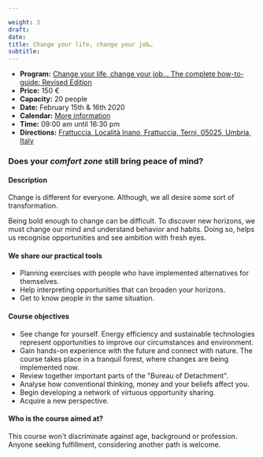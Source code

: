 ```yaml
---

weight: 3
draft:
date:
title: Change your life, change your job…
subtitle:
---
```


- **Program:** [Change your life, change your job&hellip; The complete how-to-guide: Revised Edition](https://www.per.umbria.it/wp-content/uploads/2019/08/Programma-corso-CVL_per_sito.docx)<!--(.Docx in Italiano)-->
- **Price:** 150 €
- **Capacity:** 20 people
- **Date:** February 15th & 16th 2020
- **Calendar:** [More information](https://www.per.umbria.it/i-nostri-corsi/)
- **Time:** 09:00 am until 16:30 pm
- **Directions:** [Frattuccia, Località Inano, Frattuccia, Terni, 05025, Umbria, Italy](https://www.google.com/maps/dir/current+location/Per+-+Il+Parco+Dell'Energia+Rinnovabile,+Localita'+Inano+-+Frattuccia,+05025+Collicello,+Italy)

### Does your _comfort zone_ still bring peace of mind?
#### Description

Change is different for everyone. Although, we all desire some sort of transformation.

<!--#### Reason to participate-->

Being bold enough to change can be difficult. To discover new horizons, we must change our mind and understand behavior and habits. Doing so, helps us recognise opportunities and see ambition with fresh&nbsp;eyes.

#### We share our practical tools

- Planning exercises with people who have implemented alternatives for themselves.
- Help interpreting opportunities that can broaden your horizons.
- Get to know people in the same situation.

#### Course objectives

- See change for yourself. Energy efficiency and sustainable technologies represent opportunities to improve our circumstances and environment.
- Gain hands-on experience with the future and connect with nature. The course takes place in a tranquil forest, where changes are being implemented&nbsp;now.
- Review together important parts of the "Bureau of Detachment".
- Analyse how conventional thinking, money and your beliefs affect you.
- Begin developing a network of virtuous opportunity sharing.
- Acquire a new perspective.
<!-- - Aquire the Certificate of Attendance -->

#### Who is the course aimed at?

This course won't discriminate against age, background or profession. Anyone seeking fulfillment, considering another path is welcome.

<!-- > The experiences from which the knowledge transmitted comes -->
<!--
PAEA Association - It deals with a professional level of design and implementation of interventions in the field of environment, renewable energy, water saving, energy efficiency, green building. He has hundreds of environmental education interventions, training courses, traveling exhibitions, projects, consultancy.

Displacement Office. - It offers consultancy, projects and plans to follow the personal "disengagement". Coming out of situations of stress, frustrating work, anxiety, consumerism, lack of positive objectives. It accompanies people on a journey of emancipation and changes with the prevailing culture, which does not produce authentic well-being.

PeR - Renewable Energy Park - Center for research, development, experimentation and implementation of projects on environmental education, sustainability, renewable energies, self-sufficiency, self-construction, self-production, personal growth. It is also a green farmhouse, of positive impact.  sustainable . -->

<!--
### Tags, always .ttl
`What is change?`, `Change`, `transformation`, `out of your comfort zone`, `peace of mind`, `change our mind`, `habit`, `ambition`, `ambition`, `Workshop`, `Course`
-->
